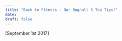 ```yaml
---
title: "Back to Fitness - Our Bagnall 5 Top Tips!"
date: 
draft: false
---
```


[September 1st 2017]